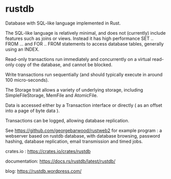 # rustdb

Database with SQL-like language implemented in Rust.

The SQL-like language is relatively minimal, and does not (currently) include features such as joins or views. Instead it has high performance SET .. FROM … and FOR .. FROM statements to access database tables, generally using an INDEX.

Read-only transactions run immediately and concurrently on a virtual read-only copy of the database, and cannot be blocked. 

Write transactions run sequentially (and should typically execute in around 100 micro-seconds). 

The Storage trait allows a variety of underlying storage, including SimpleFileStorage, MemFile and AtomicFile.

Data is accessed either by a Transaction interface or directly ( as an offset into a page of byte data ).

Transactions can be logged, allowing database replication.

See https://github.com/georgebarwood/rustweb2 for example program : a webserver based on rustdb database, with database browsing, password hashing, database replication, email transmission and timed jobs.

crates.io : https://crates.io/crates/rustdb 

documentation: https://docs.rs/rustdb/latest/rustdb/

blog: https://rustdb.wordpress.com/

